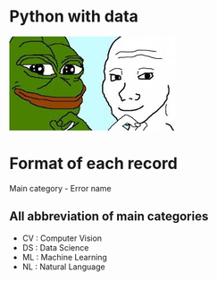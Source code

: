 # Python with data
![pepewojak](./pepewojak.jpg)


# Format of each record 
Main category - Error name

## All abbreviation of main categories
- CV :  Computer Vision
- DS :  Data Science
- ML :  Machine Learning
- NL :  Natural Language

